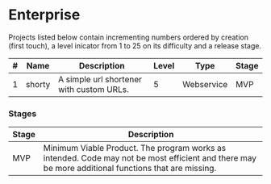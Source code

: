# Enterprise

Projects listed below contain incrementing numbers ordered by creation (first touch), a level inicator from 1 to 25 on its difficulty and a release stage.

| # | Name | Description | Level | Type | Stage |
| --- | --- | --- | --- | --- | --- |
| 1 | shorty | A simple url shortener with custom URLs. | 5 | Webservice | MVP | 

### Stages

| Stage | Description |
| --- | --- |
| MVP | Minimum Viable Product. The program works as intended. Code may not be most efficient and there may be more additional functions that are missing. |